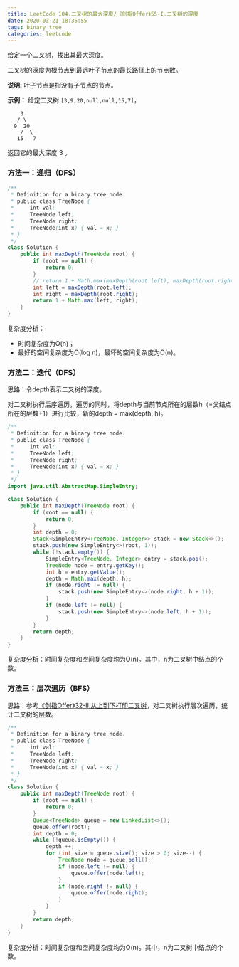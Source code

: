 ```yaml
---
title: LeetCode 104.二叉树的最大深度/《剑指Offer》55-I.二叉树的深度
date: 2020-03-21 18:35:55
tags: binary tree
categories: leetcode
---
```


给定一个二叉树，找出其最大深度。

二叉树的深度为根节点到最远叶子节点的最长路径上的节点数。

**说明:** 叶子节点是指没有子节点的节点。

<!--more-->

**示例：**
给定二叉树 `[3,9,20,null,null,15,7]`，

```
    3
   / \
  9  20
    /  \
   15   7
```

返回它的最大深度 3 。

### 方法一：递归（DFS）

```java
/**
 * Definition for a binary tree node.
 * public class TreeNode {
 *     int val;
 *     TreeNode left;
 *     TreeNode right;
 *     TreeNode(int x) { val = x; }
 * }
 */
class Solution {
    public int maxDepth(TreeNode root) {
        if (root == null) {
            return 0;
        }
        // return 1 + Math.max(maxDepth(root.left), maxDepth(root.right));
        int left = maxDepth(root.left);
        int right = maxDepth(root.right);
        return 1 + Math.max(left, right);
    }
}
```

复杂度分析：

* 时间复杂度为O(n)；
* 最好的空间复杂度为O(log n)，最坏的空间复杂度为O(n)。

### 方法二：迭代（DFS）

思路：令depth表示二叉树的深度。

对二叉树执行后序遍历，遍历的同时，将depth与当前节点所在的层数h（=父结点所在的层数+1）进行比较，新的depth = max(depth, h)。

```java
/**
 * Definition for a binary tree node.
 * public class TreeNode {
 *     int val;
 *     TreeNode left;
 *     TreeNode right;
 *     TreeNode(int x) { val = x; }
 * }
 */
import java.util.AbstractMap.SimpleEntry;

class Solution {
    public int maxDepth(TreeNode root) {
        if (root == null) {
            return 0;
        }
        int depth = 0;
        Stack<SimpleEntry<TreeNode, Integer>> stack = new Stack<>();
        stack.push(new SimpleEntry<>(root, 1));
        while (!stack.empty()) {
            SimpleEntry<TreeNode, Integer> entry = stack.pop();
            TreeNode node = entry.getKey();
            int h = entry.getValue();
            depth = Math.max(depth, h);
            if (node.right != null) {
                stack.push(new SimpleEntry<>(node.right, h + 1));
            }
            if (node.left != null) {
                stack.push(new SimpleEntry<>(node.left, h + 1));
            }
        }
        return depth;
    }
}
```

复杂度分析：时间复杂度和空间复杂度均为O(n)。其中，n为二叉树中结点的个数。

### 方法三：层次遍历（BFS）

思路：参考[《剑指Offer》32-II.从上到下打印二叉树](/2019/05/26/leetcode-102-binary-tree-level-order-traversal/)，对二叉树执行层次遍历，统计二叉树的层数。

```java
/**
 * Definition for a binary tree node.
 * public class TreeNode {
 *     int val;
 *     TreeNode left;
 *     TreeNode right;
 *     TreeNode(int x) { val = x; }
 * }
 */
class Solution {
    public int maxDepth(TreeNode root) {
        if (root == null) {
            return 0;
        }
        Queue<TreeNode> queue = new LinkedList<>();
        queue.offer(root);
        int depth = 0;
        while (!queue.isEmpty()) {
            depth ++;           
            for (int size = queue.size(); size > 0; size--) {
                TreeNode node = queue.poll();
                if (node.left != null) {
                    queue.offer(node.left);
                }
                if (node.right != null) {
                    queue.offer(node.right);
                }
            }
        }
        return depth;
    }
}
```

复杂度分析：时间复杂度和空间复杂度均为O(n)。其中，n为二叉树中结点的个数。